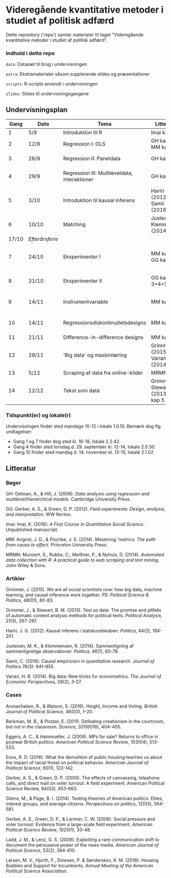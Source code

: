 # Videregående kvantitative metoder i studiet af politisk adfærd

Dette repository ('repo') samler materialer til faget "Videregående kvantitative metoder i studiet af politisk adfærd".

### Indhold i dette repo

`data`: Datasæt til brug i undervisningen

`extra`: Ekstramaterialer såsom supplerende slides og præsentationer

`scripts`: R-scripts anvendt i undervisningen

`slides`: Slides til undervisningsgangene

## Undervisningsplan

Gang | Dato | Tema | Litteratur | Case
---|---|---|---|---
1 | 5/9 | Introduktion til R | Imai kap 1 |
2 | 12/9 | Regression I: OLS | GH kap 3, MM kap 2 | Gilens & Page (2014)
3 | 26/9 | Regression II: Paneldata | GH kap 11 | Larsen et al. (2016)
4 | 29/9 | Regression III: Multileveldata, interaktioner | GH kap 12 | Berkman & Plutzer (2011)
5 | 3/10 | Introduktion til kausal inferens | Hariri (2012), Samii (2016) |
6 | 10/10 | Matching | Justesen & Klemmensen (2014) | Ladd & Lenz (2009)
  | 17/10 | *Efterårsferie* | |
7 | 24/10 | Eksperimenter I | MM kap 1, GG kap 1+2 | Gerber, Green & Larimer (2008)
8 | 31/10 | Eksperimenter II | GG kap 3+4+5 | Gerber & Green (2000)
9 | 14/11 | Instrumentvariable | MM kap 3 | Arunachalam & Watson (2016)
10 | 14/11 | Regressionsdiskontinuitetsdesigns | MM kap 4 | Eggers & Hainmueller (2009)
11 | 21/11 | Difference-in-difference designs | MM kap 5 | Enos (2016)
12 | 28/11 | 'Big data' og maskinlæring | Grimmer (2015), Varian (2014) |
13 | 5/12 | Scraping af data fra online-kilder | MRMN kap 9 |
14 | 12/12 | Tekst som data | Grimmer & Stewart (2013), Imai kap 5 |

<!-- 3 | 19/9 | Regression II: Binære data | GH kap 5 | -->

### Tidspunkt(er) og lokale(r)

Undervisningen finder sted mandage 10-12 i lokale 1.0.10. Bemærk dog flg. undtagelser:

- Gang 1 og 7 finder dog sted kl. 16-18, lokale 2.2.42.
- Gang 4 finder sted torsdag d. 29. september kl. 12-14, lokale 2.0.30.
- Gang 10 finder sted mandag d. 14. november kl. 13-15, lokale 2.1.02

## Litteratur

### Bøger

GH: Gelman, A., & Hill, J. (2006). *Data analysis using regression and multilevel/hierarchical models*. Cambridge University Press.

GG: Gerber, A. S., & Green, D. P. (2012). *Field experiments: Design, analysis, and interpretation*. WW Norton.

Imai: Imai, K. (2016): *A First Course in Quantitative Social Science*. Unpublished manuscript.

MM: Angrist, J. D., & Pischke, J. S. (2014). *Mastering 'metrics: The path from cause to effect*. Princeton University Press.

MRMN: Munzert, S., Rubba, C., Meißner, P., & Nyhuis, D. (2014). *Automated data collection with R: A practical guide to web scraping and text mining*. John Wiley & Sons.

### Artikler

Grimmer, J. (2015). We are all social scientists now: how big data, machine learning, and causal inference work together. *PS: Political Science & Politics*, 48(01), 80-83.

Grimmer, J., & Stewart, B. M. (2013). Text as data: The promise and pitfalls of automatic content analysis methods for political texts. *Political Analysis*, 21(3), 267-297.

Hariri, J. G. (2012). Kausal inferens i statskundskaben. *Politica*, 44(2), 184-201.

Justesen, M. K., & Klemmensen, R. (2014). Sammenligning af sammenlignelige observationer. *Politica*, 46(1), 60-78.

Samii, C. (2016). Causal empiricism in quantitative research. *Journal of Politics* 78(3): 941–955.

Varian, H. R. (2014). Big data: New tricks for econometrics. *The Journal of Economic Perspectives*, 28(2), 3-27.

### Cases

Arunachalam, R., & Watson, S. (2016). Height, Income and Voting. *British Journal of Political Science*, 46(03), 1–20.

Berkman, M. B., & Plutzer, E. (2011). Defeating creationism in the courtroom, but not in the classroom. *Science*, 331(6016), 404-405.

<!-- Bond, R. M., Fariss, C. J., Jones, J. J., Kramer, A. D., Marlow, C., Settle, J. E., & Fowler, J. H. (2012). A 61-million-person experiment in social influence and political mobilization. *Nature*, 489(7415), 295-298. -->

<!-- Dinesen, P. T., & Sønderskov, K. M. (2012). Trust in a time of increasing diversity: On the relationship between ethnic heterogeneity and social trust in Denmark from 1979 until today. *Scandinavian Political Studies*, 35(4), 273-294. -->

Eggers, A. C., & Hainmueller, J. (2009). MPs for sale? Returns to office in postwar British politics. *American Political Science Review*, 103(04), 513-533.

Enos, R. D. (2016). What the demolition of public housing teaches us about the impact of racial threat on political behavior. *American Journal of Political Science*, 60(1), 123-142.

Gerber, A. S., & Green, D. P. (2000). The effects of canvassing, telephone calls, and direct mail on voter turnout: A field experiment. American Political Science Review, 94(03), 653-663.

Gilens, M., & Page, B. I. (2014). Testing theories of American politics: Elites, interest groups, and average citizens. *Perspectives on politics*, 12(03), 564-581.

Gerber, A. S., Green, D. P., & Larimer, C. W. (2008). Social pressure and voter turnout: Evidence from a large-scale field experiment. *American Political Science Review*, 102(01), 33-48.

Ladd, J. M., & Lenz, G. S. (2009). Exploiting a rare communication shift to document the persuasive power of the news media. *American Journal of Political Science*, 53(2), 394-410.

Larsen, M. V., Hjorth, F., Dinesen, P. & Sønderskov, K. M. (2016). Housing Bubbles and Support for Incumbents. *Annual Meeting of the American Political Science Association*.
